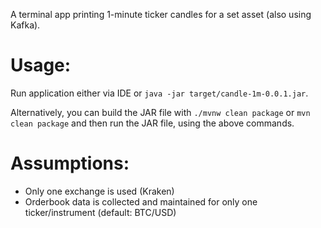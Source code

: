 A terminal app printing 1-minute ticker candles for a set asset (also using Kafka).

# Usage:
Run application either via IDE or `java -jar target/candle-1m-0.0.1.jar`.

Alternatively, you can build the JAR file with `./mvnw clean package` or `mvn clean package` and then run the JAR file, using the above commands.

# Assumptions:

* Only one exchange is used (Kraken)
* Orderbook data is collected and maintained for only one ticker/instrument (default: BTC/USD)
